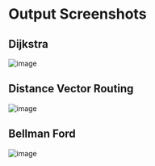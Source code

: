 # Output Screenshots

## Dijkstra

![image](https://github.com/mohitdhatrak/Sem4-pracs/assets/91209576/713ddd27-4bfb-467a-bbc1-998f2cdac264)

## Distance Vector Routing

![image](https://github.com/mohitdhatrak/Sem4-pracs/assets/91209576/dc71ee52-8a70-4418-9310-4b13dad407ae)

## Bellman Ford

![image](https://github.com/mohitdhatrak/Sem4-pracs/assets/91209576/f47d2a8d-c514-499a-b4b4-acf780cf94b9)
